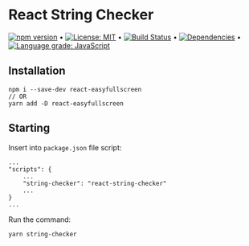 # React String Checker

[![npm version](https://badge.fury.io/js/react-string-checker.svg)](https://badge.fury.io/js/react-string-checker) &bull; [![License: MIT](https://img.shields.io/badge/License-MIT-yellow.svg)](https://github.com/andrelmlins/react-string-checker/blob/master/LICENSE) &bull; [![Build Status](https://travis-ci.com/andrelmlins/react-string-checker.svg?branch=master)](https://travis-ci.com/andrelmlins/react-string-checker) &bull; [![Dependencies](https://david-dm.org/andrelmlins/react-string-checker.svg)](https://david-dm.org/andrelmlins/react-string-checker) &bull; [![Language grade: JavaScript](https://img.shields.io/lgtm/grade/javascript/g/andrelmlins/react-string-checker.svg?logo=lgtm&logoWidth=18)](https://lgtm.com/projects/g/andrelmlins/react-string-checker/context:javascript)

## Installation

```
npm i --save-dev react-easyfullscreen
// OR
yarn add -D react-easyfullscreen
```

## Starting

Insert into `package.json` file script:

```
...
"scripts": {
    ...
    "string-checker": "react-string-checker"
    ...
}
...
```

Run the command:

```
yarn string-checker
```
